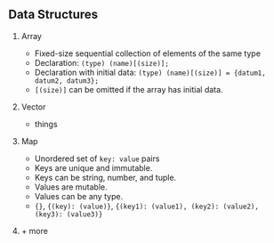 ## Data Structures

1. Array
    * Fixed-size sequential collection of elements of the same type
    * Declaration: `(type) (name)[(size)];`
    * Declaration with initial data: `(type) (name)[(size)] = {datum1, datum2, datum3};`
    * `[(size)]` can be omitted if the array has initial data.
    
2. Vector
    * things

3. Map
    * Unordered set of `key: value` pairs
    * Keys are unique and immutable.
    * Keys can be string, number, and tuple.
    * Values are mutable.
    * Values can be any type.
    * `{}`, `{(key): (value)}`, ```{(key1): (value1), (key2): (value2), (key3): (value3)}```
     
4. \+ more